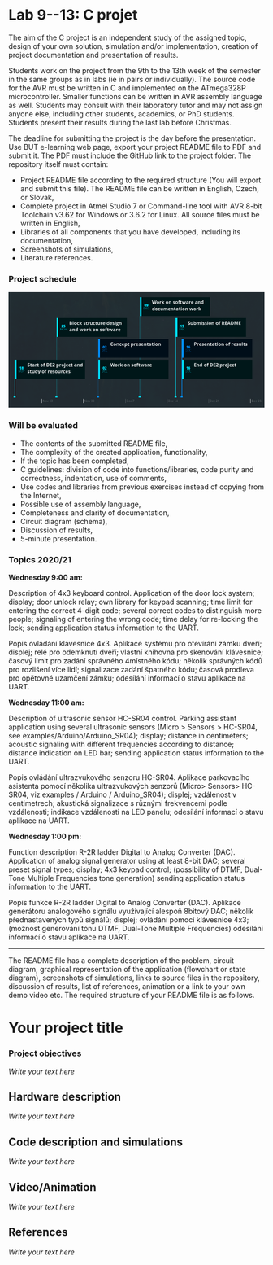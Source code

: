 # Lab 9--13: C projet

The aim of the C project is an independent study of the assigned topic, design of your own solution, simulation and/or implementation, creation of project documentation and presentation of results.

Students work on the project from the 9th to the 13th week of the semester in the same groups as in labs (ie in pairs or individually). The source code for the AVR must be written in C and implemented on the ATmega328P microcontroller. Smaller functions can be written in AVR assembly language as well. Students may consult with their laboratory tutor and may not assign anyone else, including other students, academics, or PhD students. Students present their results during the last lab before Christmas.

The deadline for submitting the project is the day before the presentation. Use BUT e-learning web page, export your project README file to PDF and submit it. The PDF must include the GitHub link to the project folder. The repository itself must contain:
   * Project README file according to the required structure (You will export and submit this file). The README file can be written in English, Czech, or Slovak,
   * Complete project in Atmel Studio 7 or Command-line tool with AVR 8-bit Toolchain v3.62 for Windows or 3.6.2 for Linux. All source files must be written in English,
   * Libraries of all components that you have developed, including its documentation,
   * Screenshots of simulations,
   * Literature references.


### Project schedule

![Project schedule](Images/timeline.png)


### Will be evaluated
   * The contents of the submitted README file,
   * The complexity of the created application, functionality,
   * If the topic has been completed,
   * C guidelines: division of code into functions/libraries, code purity and correctness, indentation, use of comments,
   * Use codes and libraries from previous exercises instead of copying from the Internet,
   * Possible use of assembly language,
   * Completeness and clarity of documentation,
   * Circuit diagram (schema),
   * Discussion of results,
   * 5-minute presentation.


### Topics 2020/21

**Wednesday 9:00 am:**

Description of 4x3 keyboard control. Application of the door lock system; display; door unlock relay; own library for keypad scanning; time limit for entering the correct 4-digit code; several correct codes to distinguish more people; signaling of entering the wrong code; time delay for re-locking the lock; sending application status information to the UART.

Popis ovládání klávesnice 4x3. Aplikace systému pro otevírání zámku dveří; displej; relé pro odemknutí dveří; vlastní knihovna pro skenování klávesnice; časový limit pro zadání správného 4místného kódu; několik správných kódů pro rozlišení více lidí; signalizace zadání špatného kódu; časová prodleva pro opětovné uzamčení zámku; odesílání informací o stavu aplikace na UART.

**Wednesday 11:00 am:**

Description of ultrasonic sensor HC-SR04 control. Parking assistant application using several ultrasonic sensors (Micro > Sensors > HC-SR04, see examples/Arduino/Arduino_SR04); display; distance in centimeters; acoustic signaling with different frequencies according to distance; distance indication on LED bar; sending application status information to the UART.

Popis ovládání ultrazvukového senzoru HC-SR04. Aplikace parkovacího asistenta pomocí několika ultrazvukových senzorů (Micro> Sensors> HC-SR04, viz examples / Arduino / Arduino_SR04); displej; vzdálenost v centimetrech; akustická signalizace s různými frekvencemi podle vzdálenosti; indikace vzdálenosti na LED panelu; odesílání informací o stavu aplikace na UART.

**Wednesday 1:00 pm:**

Function description R-2R ladder Digital to Analog Converter (DAC). Application of analog signal generator using at least 8-bit DAC; several preset signal types; display; 4x3 keypad control; (possibility of DTMF, Dual-Tone Multiple Frequencies tone generation) sending application status information to the UART.

Popis funkce R-2R ladder Digital to Analog Converter (DAC). Aplikace generátoru analogového signálu využívající alespoň 8bitový DAC; několik přednastavených typů signálů; displej; ovládání pomocí klávesnice 4x3; (možnost generování tónu DTMF, Dual-Tone Multiple Frequencies) odesílání informací o stavu aplikace na UART.


---

The README file has a complete description of the problem, circuit diagram, graphical representation of the application (flowchart or state diagram), screenshots of simulations, links to source files in the repository, discussion of results, list of references, animation or a link to your own demo video etc. The required structure of your README file is as follows.

# Your project title

### Project objectives

*Write your text here*


## Hardware description

*Write your text here*


## Code description and simulations

*Write your text here*


## Video/Animation

*Write your text here*


## References

*Write your text here*
